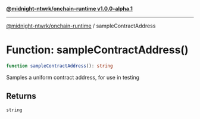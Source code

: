 [**@midnight-ntwrk/onchain-runtime v1.0.0-alpha.1**](../README.md)

***

[@midnight-ntwrk/onchain-runtime](../globals.md) / sampleContractAddress

# Function: sampleContractAddress()

```ts
function sampleContractAddress(): string
```

Samples a uniform contract address, for use in testing

## Returns

`string`
